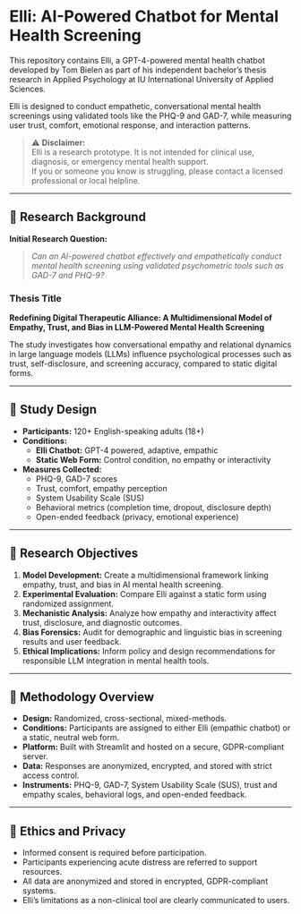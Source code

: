 # Elli: AI-Powered Chatbot for Mental Health Screening

This repository contains Elli, a GPT-4-powered mental health chatbot developed by Tom Bielen as part of his independent bachelor’s thesis research in Applied Psychology at IU International University of Applied Sciences.

Elli is designed to conduct empathetic, conversational mental health screenings using validated tools like the PHQ-9 and GAD-7, while measuring user trust, comfort, emotional response, and interaction patterns.

> ⚠️ **Disclaimer:**  
> Elli is a research prototype. It is not intended for clinical use, diagnosis, or emergency mental health support.  
> If you or someone you know is struggling, please contact a licensed professional or local helpline.

---

## 🧠 Research Background

**Initial Research Question:**  
> _Can an AI-powered chatbot effectively and empathetically conduct mental health screening using validated psychometric tools such as GAD-7 and PHQ-9?_

### Thesis Title  
**Redefining Digital Therapeutic Alliance: A Multidimensional Model of Empathy, Trust, and Bias in LLM-Powered Mental Health Screening**

The study investigates how conversational empathy and relational dynamics in large language models (LLMs) influence psychological processes such as trust, self-disclosure, and screening accuracy, compared to static digital forms.

---

## 🧪 Study Design

- **Participants:** 120+ English-speaking adults (18+)
- **Conditions:**
  - **Elli Chatbot:** GPT-4 powered, adaptive, empathic
  - **Static Web Form:** Control condition, no empathy or interactivity
- **Measures Collected:**
  - PHQ-9, GAD-7 scores
  - Trust, comfort, empathy perception
  - System Usability Scale (SUS)
  - Behavioral metrics (completion time, dropout, disclosure depth)
  - Open-ended feedback (privacy, emotional experience)

---

## 🎯 Research Objectives

1. **Model Development:** Create a multidimensional framework linking empathy, trust, and bias in AI mental health screening.
2. **Experimental Evaluation:** Compare Elli against a static form using randomized assignment.
3. **Mechanistic Analysis:** Analyze how empathy and interactivity affect trust, disclosure, and diagnostic outcomes.
4. **Bias Forensics:** Audit for demographic and linguistic bias in screening results and user feedback.
5. **Ethical Implications:** Inform policy and design recommendations for responsible LLM integration in mental health tools.

---

## 🧪 Methodology Overview

- **Design:** Randomized, cross-sectional, mixed-methods.
- **Conditions:** Participants are assigned to either Elli (empathic chatbot) or a static, neutral web form.
- **Platform:** Built with Streamlit and hosted on a secure, GDPR-compliant server.
- **Data:** Responses are anonymized, encrypted, and stored with strict access control.
- **Instruments:** PHQ-9, GAD-7, System Usability Scale (SUS), trust and empathy scales, behavioral logs, and open-ended feedback.

---

## 🔐 Ethics and Privacy

- Informed consent is required before participation.
- Participants experiencing acute distress are referred to support resources.
- All data are anonymized and stored in encrypted, GDPR-compliant systems.
- Elli’s limitations as a non-clinical tool are clearly communicated to users.